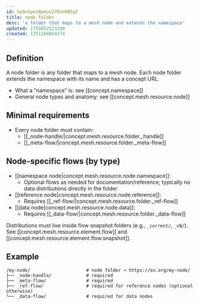 ```yaml
---
id: hp9ckpez0pmuv270sn005gt
title: node folder
desc: 'a folder that maps to a mesh node and extends the namespace'
updated: 1755852523199
created: 1751160854174
---
```


## Definition

A node folder is any folder that maps to a mesh node. Each node folder extends the namespace with its name and has a concept URL.

- What a “namespace” is: see [[concept.namespace]]
- General node types and anatomy: see [[concept.mesh.resource.node]]

## Minimal requirements

- Every node folder must contain:
  - [[_node-handle/|concept.mesh.resource.folder._handle]]
  - [[_meta-flow/|concept.mesh.resource.folder._meta-flow]]

## Node-specific flows (by type)

- [[namespace node|concept.mesh.resource.node.namespace]]:
  - Optional flows as needed for documentation/reference; typically no data distributions directly in the folder
- [[reference node|concept.mesh.resource.node.reference]]:
  - Requires [[_ref-flow/|concept.mesh.resource.folder._ref-flow]]
- [[data node|concept.mesh.resource.node.data]]:
  - Requires [[_data-flow/|concept.mesh.resource.folder._data-flow]]

Distributions must live inside flow snapshot folders (e.g., `_current/`, `_vN/`). See [[concept.mesh.resource.element.flow]] and [[concept.mesh.resource.element.flow.snapshot]].

## Example

```file
/my-node/                     # node folder → https://ex.org/my-node/
├── _node-handle/             # required
├── _meta-flow/               # required
├── _ref-flow/                # required for reference nodes (optional otherwise)
└── _data-flow/               # required for data nodes
